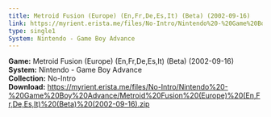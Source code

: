 ```yaml
---
title: Metroid Fusion (Europe) (En,Fr,De,Es,It) (Beta) (2002-09-16)
link: https://myrient.erista.me/files/No-Intro/Nintendo%20-%20Game%20Boy%20Advance/Metroid%20Fusion%20(Europe)%20(En,Fr,De,Es,It)%20(Beta)%20(2002-09-16).zip
type: single1
System: Nintendo - Game Boy Advance
---
```

<b>Game:</b> Metroid Fusion (Europe) (En,Fr,De,Es,It) (Beta) (2002-09-16)<br>
<b>System:</b> Nintendo - Game Boy Advance<br>
<b>Collection:</b> No-Intro<br>
<b>Download:</b> https://myrient.erista.me/files/No-Intro/Nintendo%20-%20Game%20Boy%20Advance/Metroid%20Fusion%20(Europe)%20(En,Fr,De,Es,It)%20(Beta)%20(2002-09-16).zip